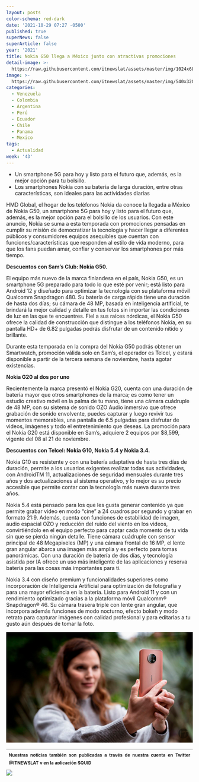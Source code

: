 ```yaml
---
layout: posts
color-schema: red-dark
date: '2021-10-29 07:27 -0500'
published: true
superNews: false
superArticle: false
year: '2021'
title: Nokia G50 llega a México junto con atractivas promociones
detail-image: >-
  https://raw.githubusercontent.com/itnewslat/assets/master/img/1024x680/nokia-g-20-g.jpg
image: >-
  https://raw.githubusercontent.com/itnewslat/assets/master/img/540x320/nokia-g-20-p.jpg
categories:
  - Venezuela
  - Colombia
  - Argentina
  - Perú
  - Ecuador
  - Chile
  - Panama
  - Mexico
tags:
  - Actualidad
week: '43'
---
```

- Un smartphone 5G para hoy y listo para el futuro que, además, es la mejor opción para tu bolsillo.
- Los smartphones Nokia con su batería de larga duración, entre otras características, son ideales para las actividades diarias

HMD Global, el hogar de los teléfonos Nokia da conoce la llegada a México de Nokia G50, un smartphone 5G para hoy y listo para el futuro que, además, es la mejor opción para el bolsillo de los usuarios. Con este anuncio, Nokia se suma a esta temporada con promociones pensadas en cumplir su misión de democratizar la tecnología y hacer llegar a diferentes públicos y consumidores equipos asequibles que cuentan con funciones/características que responden al estilo de vida moderno, para que los fans puedan amar, confiar y conservar los smartphones por más tiempo. 

**Descuentos con Sam’s Club: Nokia G50.**

El equipo más nuevo de la marca finlandesa en el país, Nokia G50, es un smartphone 5G preparado para todo lo que esté por venir; está listo para Android 12 y diseñado para optimizar la tecnología con su plataforma móvil Qualcomm Snapdragon 480. Su batería de carga rápida tiene una duración de hasta dos días; su cámara de 48 MP, basada en inteligencia artificial, te brindará la mejor calidad y detalle en tus fotos sin importar las condiciones de luz en las que te encuentres. Fiel a sus raíces nórdicas, el Nokia G50 ofrece la calidad de construcción que distingue a los teléfonos Nokia, en su pantalla HD+ de 6.82 pulgadas podrás disfrutar de un contenido nítido y brillante.

Durante esta temporada en la compra del Nokia G50 podrás obtener un Smartwatch, promoción válida solo en Sam’s, el operador es Telcel, y estará disponible a partir de la tercera semana de noviembre, hasta agotar existencias.

**Nokia G20 al dos por uno**

Recientemente la marca presentó el Nokia G20, cuenta con una duración de batería mayor que otros smartphones de la marca; es como tener un estudio creativo móvil en la palma de tu mano, tiene una cámara cuádruple de 48 MP, con su sistema de sonido OZO Audio inmersivo que ofrece grabación de sonido envolvente, puedes capturar y luego revivir tus momentos memorables, una pantalla de 6.5 pulgadas para disfrutar de videos, imágenes y todo el entretenimiento que deseas. 
La promoción para el Nokia G20 está disponible en Sam’s, adquiere 2 equipos por $8,599, vigente del 08 al 21 de noviembre.

**Descuentos con Telcel: Nokia G10, Nokia 5.4 y Nokia 3.4.**

Nokia G10 es resistente y con una batería adaptativa de hasta tres días de duración, permite a los usuarios exigentes realizar todas sus actividades, con AndroidTM 11, actualizaciones de seguridad mensuales durante tres años y dos actualizaciones al sistema operativo, y lo mejor es su precio accesible que permite contar con la tecnología más nueva durante tres años. 

Nokia 5.4 está pensado para los que les gusta generar contenido ya que permite grabar video en modo “cine” a 24 cuadros por segundo y grabar en formato 21:9. Además, cuenta con funciones de estabilidad de imagen, audio espacial OZO y reducción del ruido del viento en los videos, convirtiéndolo en el equipo perfecto para captar cada momento de tu vida sin que se pierda ningún detalle. Tiene cámara cuádruple con sensor principal de 48 Megapixeles (MP) y una cámara frontal de 16 MP, el lente gran angular abarca una imagen más amplia y es perfecto para tomas panorámicas. Con una duración de batería de dos días, y tecnología asistida por IA ofrece un uso más inteligente de las aplicaciones y reserva batería para las cosas más importantes para ti.

Nokia 3.4 con diseño premium y funcionalidades superiores como incorporación de Inteligencia Artificial para optimización de fotografía y para una mayor eficiencia en la batería. Listo para Android 11 y con un rendimiento optimizado gracias a la plataforma móvil Qualcomm® Snapdragon® 46. Su cámara trasera triple con lente gran angular, que incorpora además funciones de modo nocturno, efecto bokeh y modo retrato para capturar imágenes con calidad profesional y para editarlas a tu gusto aún después de tomar la foto. 

![](https://raw.githubusercontent.com/itnewslat/assets/master/img/540x320/nokia-g-20-p.jpg)

<table style="height: 42px;" width="569">
<tbody>
<tr>
<td style="text-align: justify;"><sub><strong>Nuestras noticias también son publicadas a través de nuestra cuenta en Twitter <a href="https://twitter.com/itnewslat?lang=es">@ITNEWSLAT</a> y en la aplicación <a href="https://squidapp.co/en/">SQUID</a></strong></sub></td>
</tr>
</tbody>
</table>

<img src="https://tracker.metricool.com/c3po.jpg?hash=56f88a41e39ab42c063cc51676587a04"/>
